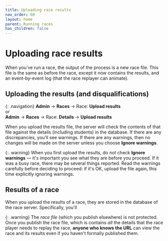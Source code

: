 ```yaml
---
title: Uploading race results
nav_order: 60
layout: home
parent: Running races
has_children: false
---
```


# Uploading race results

When you've run a race, the output of the process is a new race file. This
file is the same as before the race, except it now contains the results, and
an event-by-event log (that the race replayer can animate).

## Uploading the results (and disqualifications)

{: .navigation}
**Admin** → **Races** → Race: **Upload results**  
or  
**Admin** → **Races** → Race: **Details** →  **Upload results**

When you upload the results file, the server will check the contents of that
file against the details (including students) in the database. If there are
any discrepancies, you'll see warnings. If there are any warnings, then no
changes will be made on the server unless you choose **Ignore warnings**.

{:. warning}
When you first upload the results, do _not_ check **Ignore warnings** — it's
important you see what they are before you proceed. If it was a busy race, there
may be several things reported. Read the warnings carefully before deciding
to proceed: if it's OK, upload the file again, this time explicitly ignoring
warnings.

## Results of a race

When you upload the results of a race, they are stored in the database of the
race server. Specifically, you'll 



{: .warning}
The _race file_ (which you publish elsewhere) is not protected.  
Once you publish the race file, which is contains _all_ the details that the
race player needs to replay the race, **anyone who knows the URL** can view the
race and its results even if you haven't formally published them.
